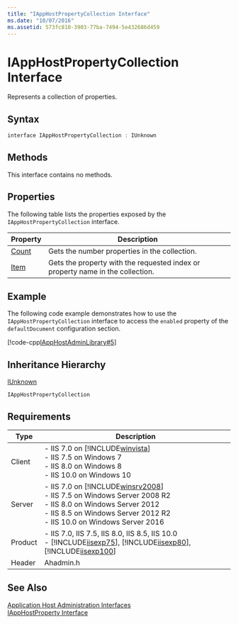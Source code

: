 ```yaml
---
title: "IAppHostPropertyCollection Interface"
ms.date: "10/07/2016"
ms.assetid: 573fc810-3903-77ba-7494-5e432686d459
---
```

# IAppHostPropertyCollection Interface
Represents a collection of properties.  
  
## Syntax  
  
```cpp  
interface IAppHostPropertyCollection : IUnknown  
```  
  
## Methods  
 This interface contains no methods.  
  
## Properties  
 The following table lists the properties exposed by the `IAppHostPropertyCollection` interface.  
  
|Property|Description|  
|--------------|-----------------|  
|[Count](../../web-development-reference/native-code-api-reference/iapphostpropertycollection-count-property.md)|Gets the number properties in the collection.|  
|[Item](../../web-development-reference/native-code-api-reference/iapphostpropertycollection-item-property.md)|Gets the property with the requested index or property name in the collection.|  
  
## Example  
 The following code example demonstrates how to use the `IAppHostPropertyCollection` interface to access the `enabled` property of the `defaultDocument` configuration section.  
  
 [!code-cpp[IAppHostAdminLibrary#5](~/samples/snippets/cpp/VS_Snippets_IIS/IIS7/IAppHostAdminLibrary/cpp/IAppHostPropertyGetValue.cpp#5)]  
  
## Inheritance Hierarchy  
 [IUnknown](https://go.microsoft.com/fwlink/?LinkId=55951)  
  
 `IAppHostPropertyCollection`  
  
## Requirements  
  
|Type|Description|  
|----------|-----------------|  
|Client|-   IIS 7.0 on [!INCLUDE[winvista](../../wmi-provider/includes/winvista-md.md)]<br />-   IIS 7.5 on Windows 7<br />-   IIS 8.0 on Windows 8<br />-   IIS 10.0 on Windows 10|  
|Server|-   IIS 7.0 on [!INCLUDE[winsrv2008](../../wmi-provider/includes/winsrv2008-md.md)]<br />-   IIS 7.5 on Windows Server 2008 R2<br />-   IIS 8.0 on Windows Server 2012<br />-   IIS 8.5 on Windows Server 2012 R2<br />-   IIS 10.0 on Windows Server 2016|  
|Product|-   IIS 7.0, IIS 7.5, IIS 8.0, IIS 8.5, IIS 10.0<br />-   [!INCLUDE[iisexp75](../../web-development-reference/native-code-api-reference/includes/iisexp75-md.md)], [!INCLUDE[iisexp80](../../web-development-reference/native-code-api-reference/includes/iisexp80-md.md)], [!INCLUDE[iisexp100](../../web-development-reference/native-code-api-reference/includes/iisexp100-md.md)]|  
|Header|Ahadmin.h|  
  
## See Also  
 [Application Host Administration Interfaces](../../web-development-reference/native-code-api-reference/application-host-administration-interfaces.md)   
 [IAppHostProperty Interface](../../web-development-reference/native-code-api-reference/iapphostproperty-interface.md)
